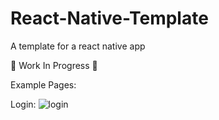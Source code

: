 # React-Native-Template
A template for a react native app

🚧 Work In Progress 🚧

Example Pages:

Login:
![login](https://github.com/Javakian12/React-Native-Template/assets/89485382/994fa716-21f5-42be-a952-59e307c8e83d)
